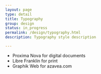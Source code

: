 ```yaml
---
layout: page
type: detail
title: Typography
group: design
status: in_progress
permalink: /design/typography.html
description: Typography style description

---
```


- Proxima Nova for digital documents
- Libre Franklin for print
- Graphik Web for azavea.com

